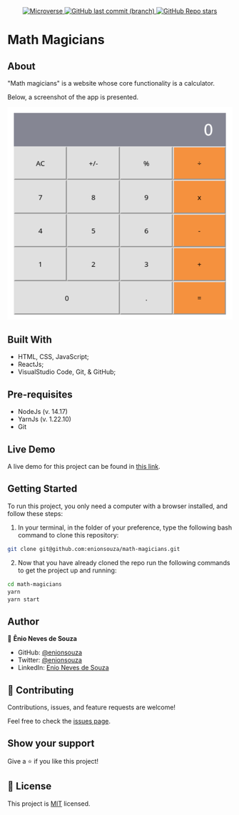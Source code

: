 <p align="center">
  <a href="https://www.microverse.org/">
    <img alt="Microverse" src="https://img.shields.io/badge/-Microverse-blueviolet?style=flat-square">
  </a>
  <a href="https://github.com/enionsouza/math-magicians">
    <img alt="GitHub last commit (branch)" src="https://img.shields.io/github/last-commit/enionsouza/math-magicians/develop?color=blue&style=flat-square">
  </a>
  <a href="https://github.com/enionsouza/math-magicians">
    <img alt="GitHub Repo stars" src="https://img.shields.io/github/stars/enionsouza/math-magicians?color=cyan&label=%E2%98%85%20stars%20&style=flat-square">
  </a>
</p>


# Math Magicians

## About

"Math magicians" is a website whose core functionality is a calculator.

Below, a screenshot of the app is presented.

<p align="center">
    <img alt="Screenshot" src="./docs/Screenshot.png" width="700">
</p>

## Built With

- HTML, CSS, JavaScript;
- ReactJs;
- VisualStudio Code, Git, & GitHub;

## Pre-requisites

- NodeJs (v. 14.17)
- YarnJs (v. 1.22.10)
- Git

## Live Demo

A live demo for this project can be found in [this link](https://enionsouza.github.io/math-magicians/).

## Getting Started

To run this project, you only need a computer with a browser installed, and follow these steps:


1. In your terminal, in the folder of your preference, type the following bash command to clone this repository:

```sh
git clone git@github.com:enionsouza/math-magicians.git
```

2. Now that you have already cloned the repo run the following commands to get the project up and running:
```sh
cd math-magicians
yarn
yarn start
```


## Author

👤 **Ênio Neves de Souza**

- GitHub: [@enionsouza](https://github.com/enionsouza)
- Twitter: [@enionsouza](https://twitter.com/enionsouza)
- LinkedIn: [Enio Neves de Souza](https://www.linkedin.com/in/enio-neves-de-souza/)

## 🤝 Contributing

Contributions, issues, and feature requests are welcome!

Feel free to check the [issues page](https://github.com/enionsouza/math-magicians/issues).

## Show your support

Give a ⭐️ if you like this project!

## 📝 License

This project is [MIT](./LICENSE) licensed.